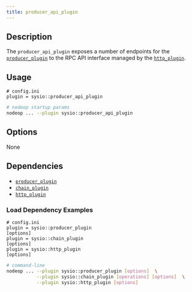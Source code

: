 ```yaml
---
title: producer_api_plugin
---
```


## Description

The `producer_api_plugin` exposes a number of endpoints for the [`producer_plugin`](producer-plugin.md) to the RPC API interface managed by the [`http_plugin`](http-plugin.md).

## Usage

```console
# config.ini
plugin = sysio::producer_api_plugin
```

```sh
# nodeop startup params
nodeop ... --plugin sysio::producer_api_plugin
```

## Options

None

## Dependencies

* [`producer_plugin`](producer-plugin.md)
* [`chain_plugin`](chain-plugin.md)
* [`http_plugin`](http-plugin.md)

### Load Dependency Examples

```console
# config.ini
plugin = sysio::producer_plugin
[options]
plugin = sysio::chain_plugin
[options]
plugin = sysio::http_plugin
[options]
```

```sh
# command-line
nodeop ... --plugin sysio::producer_plugin [options]  \
           --plugin sysio::chain_plugin [operations] [options]  \
           --plugin sysio::http_plugin [options]
```
